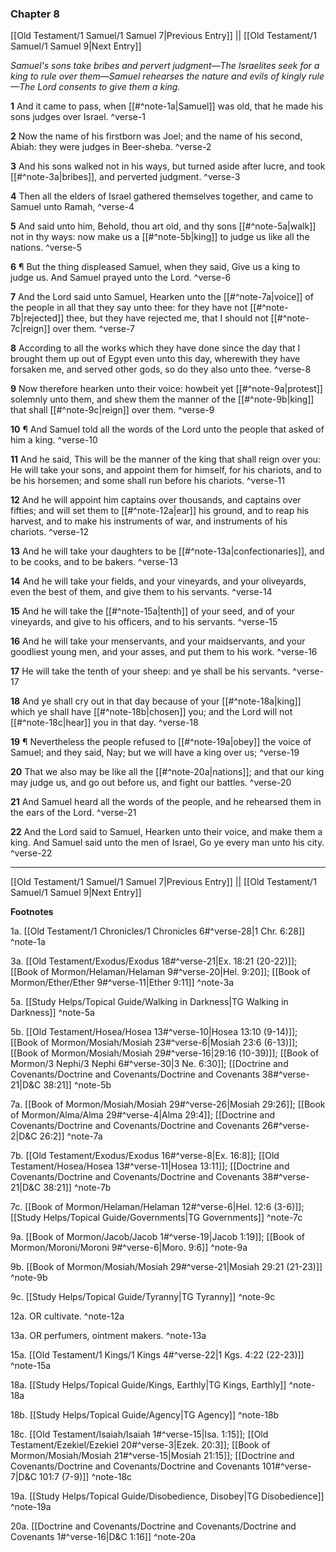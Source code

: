 ### Chapter 8

[[Old Testament/1 Samuel/1 Samuel 7|Previous Entry]]  ||  [[Old Testament/1 Samuel/1 Samuel 9|Next Entry]]

*Samuel's sons take bribes and pervert judgment—The Israelites seek for a king to rule over them—Samuel rehearses the nature and evils of kingly rule—The Lord consents to give them a king.*

**1**  And it came to pass, when [[#^note-1a|Samuel]] was old, that he made his sons judges over Israel. ^verse-1

**2**  Now the name of his firstborn was Joel; and the name of his second, Abiah: they were judges in Beer-sheba. ^verse-2

**3**  And his sons walked not in his ways, but turned aside after lucre, and took [[#^note-3a|bribes]], and perverted judgment. ^verse-3

**4**  Then all the elders of Israel gathered themselves together, and came to Samuel unto Ramah, ^verse-4

**5**  And said unto him, Behold, thou art old, and thy sons [[#^note-5a|walk]] not in thy ways: now make us a [[#^note-5b|king]] to judge us like all the nations. ^verse-5

**6**  ¶ But the thing displeased Samuel, when they said, Give us a king to judge us. And Samuel prayed unto the Lord. ^verse-6

**7**  And the Lord said unto Samuel, Hearken unto the [[#^note-7a|voice]] of the people in all that they say unto thee: for they have not [[#^note-7b|rejected]] thee, but they have rejected me, that I should not [[#^note-7c|reign]] over them. ^verse-7

**8**  According to all the works which they have done since the day that I brought them up out of Egypt even unto this day, wherewith they have forsaken me, and served other gods, so do they also unto thee. ^verse-8

**9**  Now therefore hearken unto their voice: howbeit yet [[#^note-9a|protest]] solemnly unto them, and shew them the manner of the [[#^note-9b|king]] that shall [[#^note-9c|reign]] over them. ^verse-9

**10**  ¶ And Samuel told all the words of the Lord unto the people that asked of him a king. ^verse-10

**11**  And he said, This will be the manner of the king that shall reign over you: He will take your sons, and appoint them for himself, for his chariots, and to be his horsemen; and some shall run before his chariots. ^verse-11

**12**  And he will appoint him captains over thousands, and captains over fifties; and will set them to [[#^note-12a|ear]] his ground, and to reap his harvest, and to make his instruments of war, and instruments of his chariots. ^verse-12

**13**  And he will take your daughters to be [[#^note-13a|confectionaries]], and to be cooks, and to be bakers. ^verse-13

**14**  And he will take your fields, and your vineyards, and your oliveyards, even the best of them, and give them to his servants. ^verse-14

**15**  And he will take the [[#^note-15a|tenth]] of your seed, and of your vineyards, and give to his officers, and to his servants. ^verse-15

**16**  And he will take your menservants, and your maidservants, and your goodliest young men, and your asses, and put them to his work. ^verse-16

**17**  He will take the tenth of your sheep: and ye shall be his servants. ^verse-17

**18**  And ye shall cry out in that day because of your [[#^note-18a|king]] which ye shall have [[#^note-18b|chosen]] you; and the Lord will not [[#^note-18c|hear]] you in that day. ^verse-18

**19**  ¶ Nevertheless the people refused to [[#^note-19a|obey]] the voice of Samuel; and they said, Nay; but we will have a king over us; ^verse-19

**20**  That we also may be like all the [[#^note-20a|nations]]; and that our king may judge us, and go out before us, and fight our battles. ^verse-20

**21**  And Samuel heard all the words of the people, and he rehearsed them in the ears of the Lord. ^verse-21

**22**  And the Lord said to Samuel, Hearken unto their voice, and make them a king. And Samuel said unto the men of Israel, Go ye every man unto his city. ^verse-22


---
[[Old Testament/1 Samuel/1 Samuel 7|Previous Entry]]  ||  [[Old Testament/1 Samuel/1 Samuel 9|Next Entry]]


**Footnotes**


1a. [[Old Testament/1 Chronicles/1 Chronicles 6#^verse-28|1 Chr. 6:28]] ^note-1a

3a. [[Old Testament/Exodus/Exodus 18#^verse-21|Ex. 18:21 (20-22)]]; [[Book of Mormon/Helaman/Helaman 9#^verse-20|Hel. 9:20]]; [[Book of Mormon/Ether/Ether 9#^verse-11|Ether 9:11]] ^note-3a

5a. [[Study Helps/Topical Guide/Walking in Darkness|TG Walking in Darkness]] ^note-5a

5b. [[Old Testament/Hosea/Hosea 13#^verse-10|Hosea 13:10 (9-14)]]; [[Book of Mormon/Mosiah/Mosiah 23#^verse-6|Mosiah 23:6 (6-13)]]; [[Book of Mormon/Mosiah/Mosiah 29#^verse-16|29:16 (10-39)]]; [[Book of Mormon/3 Nephi/3 Nephi 6#^verse-30|3 Ne. 6:30]]; [[Doctrine and Covenants/Doctrine and Covenants/Doctrine and Covenants 38#^verse-21|D&C 38:21]] ^note-5b

7a. [[Book of Mormon/Mosiah/Mosiah 29#^verse-26|Mosiah 29:26]]; [[Book of Mormon/Alma/Alma 29#^verse-4|Alma 29:4]]; [[Doctrine and Covenants/Doctrine and Covenants/Doctrine and Covenants 26#^verse-2|D&C 26:2]] ^note-7a

7b. [[Old Testament/Exodus/Exodus 16#^verse-8|Ex. 16:8]]; [[Old Testament/Hosea/Hosea 13#^verse-11|Hosea 13:11]]; [[Doctrine and Covenants/Doctrine and Covenants/Doctrine and Covenants 38#^verse-21|D&C 38:21]] ^note-7b

7c. [[Book of Mormon/Helaman/Helaman 12#^verse-6|Hel. 12:6 (3-6)]]; [[Study Helps/Topical Guide/Governments|TG Governments]] ^note-7c

9a. [[Book of Mormon/Jacob/Jacob 1#^verse-19|Jacob 1:19]]; [[Book of Mormon/Moroni/Moroni 9#^verse-6|Moro. 9:6]] ^note-9a

9b. [[Book of Mormon/Mosiah/Mosiah 29#^verse-21|Mosiah 29:21 (21-23)]] ^note-9b

9c. [[Study Helps/Topical Guide/Tyranny|TG Tyranny]] ^note-9c

12a. OR cultivate. ^note-12a

13a. OR perfumers, ointment makers. ^note-13a

15a. [[Old Testament/1 Kings/1 Kings 4#^verse-22|1 Kgs. 4:22 (22-23)]] ^note-15a

18a. [[Study Helps/Topical Guide/Kings, Earthly|TG Kings, Earthly]] ^note-18a

18b. [[Study Helps/Topical Guide/Agency|TG Agency]] ^note-18b

18c. [[Old Testament/Isaiah/Isaiah 1#^verse-15|Isa. 1:15]]; [[Old Testament/Ezekiel/Ezekiel 20#^verse-3|Ezek. 20:3]]; [[Book of Mormon/Mosiah/Mosiah 21#^verse-15|Mosiah 21:15]]; [[Doctrine and Covenants/Doctrine and Covenants/Doctrine and Covenants 101#^verse-7|D&C 101:7 (7-9)]] ^note-18c

19a. [[Study Helps/Topical Guide/Disobedience, Disobey|TG Disobedience]] ^note-19a

20a. [[Doctrine and Covenants/Doctrine and Covenants/Doctrine and Covenants 1#^verse-16|D&C 1:16]] ^note-20a